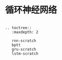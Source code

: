 # 循环神经网络


```eval_rst

.. toctree::
   :maxdepth: 2

   rnn-scratch
   bptt
   gru-scratch
   lstm-scratch
```
